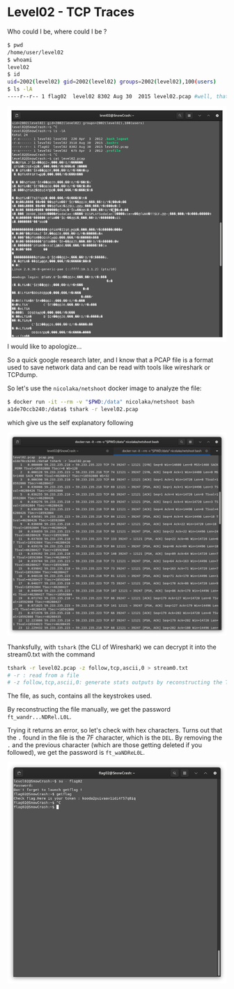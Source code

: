 # Level02 - TCP Traces

Who could I be, where could I be ?

```bash
$ pwd
/home/user/level02
$ whoami
level02
$ id
uid=2002(level02) gid=2002(level02) groups=2002(level02),100(users)
$ ls -lA
----r--r-- 1 flag02  level02 8302 Aug 30  2015 level02.pcap #well, that was easy.
```

![Easy, huh ?](resource/pcap.png)
I would like to apologize...

So a quick google research later, and I know that a PCAP file is a format used to save network data and can be read with tools like wireshark or TCPdump.

So let's use the `nicolaka/netshoot` docker image to analyze the file:

```bash
$ docker run -it --rm -v "$PWD:/data" nicolaka/netshoot bash
a1de70ccb240:/data$ tshark -r level02.pcap 
```

which give us the self explanatory following

![of course](resource/tcdump.png)

Thanksfully, with `tshark` (the CLI of Wireshark) we can decrypt it into the stream0.txt with the command 
```bash
tshark -r level02.pcap -z follow,tcp,ascii,0 > stream0.txt
# -r : read from a file
# -z follow,tcp,ascii,0: generate stats outputs by reconstructing the TCP stream and format it using ASCII characters.
```

The file, as such, contains all the keystrokes used.

By reconstructing the file manually, we get the password `ft_wandr...NDRel.L0L`.

Trying it returns an error, so let's check with hex characters.
Turns out that the `.` found in the file is the 7F character, which is the `DEL`. By removing the `.` and the previous character (which are those getting deleted if you followed), we get the password is `ft_waNDReL0L`.

![Ez](resource/success.png)